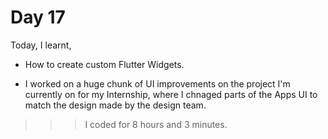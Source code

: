 # Day 17

Today, I learnt,

- How to create custom Flutter Widgets.

- I worked on a huge chunk of UI improvements on the project I'm currently on for my Internship, where I chnaged parts of the Apps  UI to match the design made by the design team.

>>> I coded for 8 hours and 3 minutes.
